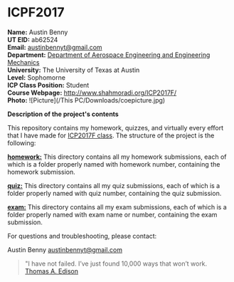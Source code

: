 # ICPF2017
**Name:** Austin Benny  
**UT EID:** ab62524  
**Email:** austinbennyt@gmail.com  
**Department:** [Department of Aerospace Engineering and Engineering Mechanics](http://www.ae.utexas.edu/)  
**University:** The University of Texas at Austin  
**Level:** Sophomorne  
**ICP Class Position:** Student  
**Course Webpage:** http://www.shahmoradi.org/ICP2017F/  
**Photo:** ![Picture](/This PC/Downloads/coepicture.jpg)

**Description of the project's contents**

This repository contains my homework, quizzes, and virtually every effort that I have made for [ICP2017F class](http://www.shahmoradi.org/ICP2017F/). The structure of the project is the following:

[**homework:**](https://github.com/austinbenny/ICPF2017/tree/master/homework) This directory contains all my homework submissions, each of which is a folder properly named with homework number, containing the homework submission.

[**quiz:**](https://github.com/austinbenny/ICPF2017/tree/master/quiz) This directory contains all my quiz submissions, each of which is a folder properly named with quiz number, containing the quiz submission.

[**exam:**](https://github.com/austinbenny/ICPF2017/tree/master/exam) This directory contains all my exam submissions, each of which is a folder properly named with exam name or number, containing the exam submission.

For questions and troubleshooting, please contact:

Austin Benny
austinbennyt@gmail.com

>"I have not failed. I’ve just found 10,000 ways that won’t work.
>[Thomas A. Edison](https://en.wikipedia.org/wiki/Thomas_Edison)
